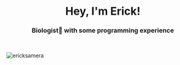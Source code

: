 <h1 align="center">Hey, I'm Erick!</h1>
<h3 align="center">Biologist🧬 with some programming experience</h3>
<p align="left">
</p>
<br>
<p><img align="center" src="https://github-readme-stats.vercel.app/api/top-langs?username=ericksamera&show_icons=true&theme=radical&locale=en&layout=compact" alt="ericksamera" /></p>


<!--
**ericksamera/ericksamera** is a ✨ _special_ ✨ repository because its `README.md` (this file) appears on your GitHub profile.

Here are some ideas to get you started:

- 🔭 I’m currently working on ...
- 🌱 I’m currently learning ...
- 👯 I’m looking to collaborate on ...
- 🤔 I’m looking for help with ...
- 💬 Ask me about ...
- 📫 How to reach me: ...
- 😄 Pronouns: ...
- ⚡ Fun fact: ...
-->
